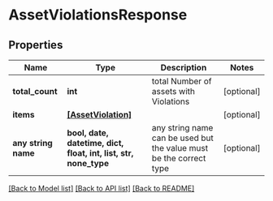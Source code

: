 # AssetViolationsResponse


## Properties
Name | Type | Description | Notes
------------ | ------------- | ------------- | -------------
**total_count** | **int** | total Number of assets with Violations | [optional] 
**items** | [**[AssetViolation]**](AssetViolation.md) |  | [optional] 
**any string name** | **bool, date, datetime, dict, float, int, list, str, none_type** | any string name can be used but the value must be the correct type | [optional]

[[Back to Model list]](../README.md#documentation-for-models) [[Back to API list]](../README.md#documentation-for-api-endpoints) [[Back to README]](../README.md)


